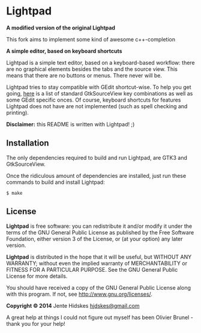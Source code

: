 Lightpad
=========
**A modified version of the original Lightpad**

This fork aims to implement some kind of awesome c++-completion


**A simple editor, based on keyboard shortcuts**

Lightpad is a simple text editor, based on a keyboard-based workflow: there are no graphical elements besides the tabs and the source view. This means that there are no buttons or menus. There never will be.

Lightpad tries to stay compatible with GEdit shortcut-wise. To help you get going, [here][article] is a list of standard GtkSourceView key combinations as well as some GEdit specific onces. Of course, keyboard shortcuts for features Lightpad does not have are not implemented (such as spell checking and printing).

[article]: http://hamwaves.com/gedit/en/index.html

**Disclaimer:** this README is written with Lightpad! ;)

Installation
------------

The only dependencies required to build and run Lightpad, are GTK3 and GtkSourceView.

Once the ridiculous amount of dependencies are installed, just run these commands to build and install Lightpad:

    $ make

License
-------
**Lightpad** is free software: you can redistribute it and/or modify it under the terms of the GNU General Public License as published by the Free Software Foundation, either version 3 of the License, or (at your option) any later version.

**Lightpad** is distributed in the hope that it will be useful, but WITHOUT ANY WARRANTY; without even the implied warranty of MERCHANTABILITY or FITNESS FOR A PARTICULAR PURPOSE. See the GNU General Public License for more details.

You should have received a copy of the GNU General Public License along with this program. If not, see <http://www.gnu.org/licenses/>.

**Copyright © 2014** Jente Hidskes <hjdskes@gmail.com>

A great help at things I could not figure out myself has been Olivier Brunel - thank you for your help!
